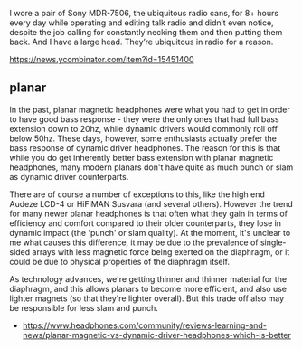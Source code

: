 I wore a pair of Sony MDR-7506, the ubiquitous radio cans, for 8+ hours every day while operating and editing talk radio and didn’t even notice, despite the job calling for constantly necking them and then putting them back. And I have a large head. They’re ubiquitous in radio for a reason.

https://news.ycombinator.com/item?id=15451400

## planar

In the past, planar magnetic headphones were what you had to get in order to have good bass response - they were the only ones that had full bass extension down to 20hz, while dynamic drivers would commonly roll off below 50hz. These days, however, some enthusiasts actually prefer the bass response of dynamic driver headphones. The reason for this is that while you do get inherently better bass extension with planar magnetic headphones, many modern planars don't have quite as much punch or slam as dynamic driver counterparts.

There are of course a number of exceptions to this, like the high end Audeze LCD-4 or HiFiMAN Susvara (and several others). However the trend for many newer planar headphones is that often what they gain in terms of efficiency and comfort compared to their older counterparts, they lose in dynamic impact (the 'punch' or slam quality). At the moment, it's unclear to me what causes this difference, it may be due to the prevalence of single-sided arrays with less magnetic force being exerted on the diaphragm, or it could be due to physical properties of the diaphragm itself.

As technology advances, we're getting thinner and thinner material for the diaphragm, and this allows planars to become more efficient, and also use lighter magnets (so that they're lighter overall). But this trade off also may be responsible for less slam and punch.

- https://www.headphones.com/community/reviews-learning-and-news/planar-magnetic-vs-dynamic-driver-headphones-which-is-better
